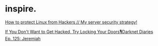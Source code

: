 # inspire.
[How to protect Linux from Hackers // My server security strategy!](https://youtu.be/Bx_HkLVBz9M)

[If You Don't Want to Get Hacked, Try Locking Your Doors🎙Darknet Diaries Ep. 125: Jeremiah](https://odysee.com/@jackrhysider:4/if-you-don't-want-to-get-hacked,-try:b) 

